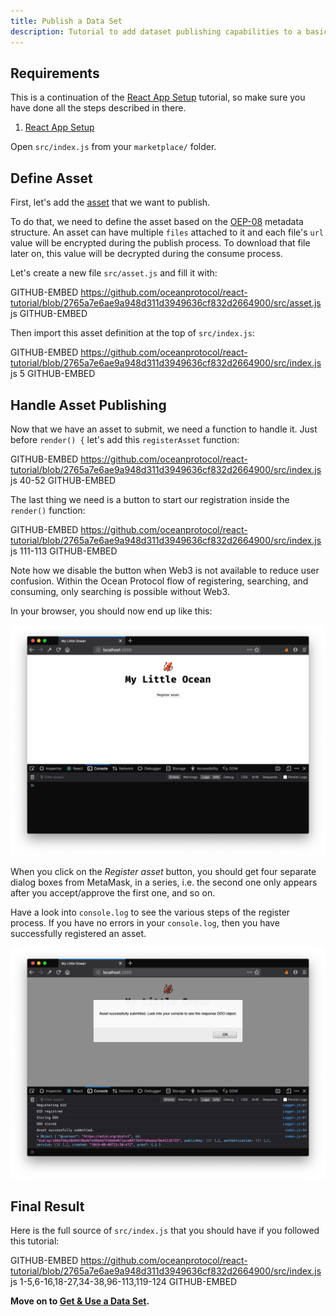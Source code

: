 ```yaml
---
title: Publish a Data Set
description: Tutorial to add dataset publishing capabilities to a basic React app.
---
```


## Requirements

This is a continuation of the [React App Setup](/tutorials/react-setup/) tutorial, so make sure you have done all the steps described in there.

1. [React App Setup](/tutorials/react-setup/)

Open `src/index.js` from your `marketplace/` folder.

## Define Asset

First, let's add the [asset](/concepts/terminology/#asset-or-data-asset) that we want to publish.

To do that, we need to define the asset based on the [OEP-08](https://github.com/oceanprotocol/OEPs/tree/master/8) metadata structure. An asset can have multiple `files` attached to it and each file's `url` value will be encrypted during the publish process. To download that file later on, this value will be decrypted during the consume process.

Let's create a new file `src/asset.js` and fill it with:

GITHUB-EMBED https://github.com/oceanprotocol/react-tutorial/blob/2765a7e6ae9a948d311d3949636cf832d2664900/src/asset.js js GITHUB-EMBED

Then import this asset definition at the top of `src/index.js`:

GITHUB-EMBED https://github.com/oceanprotocol/react-tutorial/blob/2765a7e6ae9a948d311d3949636cf832d2664900/src/index.js js 5 GITHUB-EMBED

## Handle Asset Publishing

Now that we have an asset to submit, we need a function to handle it. Just before `render() {` let's add this `registerAsset` function:

GITHUB-EMBED https://github.com/oceanprotocol/react-tutorial/blob/2765a7e6ae9a948d311d3949636cf832d2664900/src/index.js js 40-52 GITHUB-EMBED

The last thing we need is a button to start our registration inside the `render()` function:

GITHUB-EMBED https://github.com/oceanprotocol/react-tutorial/blob/2765a7e6ae9a948d311d3949636cf832d2664900/src/index.js js 111-113 GITHUB-EMBED

Note how we disable the button when Web3 is not available to reduce user confusion. Within the Ocean Protocol flow of registering, searching, and consuming, only searching is possible without Web3.

In your browser, you should now end up like this:

![React app with publish button](images/react-app-04.png)

When you click on the _Register asset_ button, you should get four separate dialog boxes from MetaMask, in a series, i.e. the second one only appears after you accept/approve the first one, and so on.

Have a look into `console.log` to see the various steps of the register process. If you have no errors in your `console.log`, then you have successfully registered an asset.

![Successful asset publishing](images/react-app-05.png)

## Final Result

Here is the full source of `src/index.js` that you should have if you followed this tutorial:

GITHUB-EMBED https://github.com/oceanprotocol/react-tutorial/blob/2765a7e6ae9a948d311d3949636cf832d2664900/src/index.js js 1-5,6-16,18-27,34-38,96-113,119-124 GITHUB-EMBED

**Move on to [Get & Use a Data Set](/tutorials/react-get-use-data-set/).**
